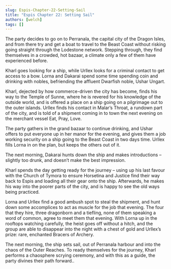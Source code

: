 ```yaml
---
slug: Espis-Chapter-22-Setting-Sail
title: "Espis Chapter 22: Setting Sail"
authors: [welch]
tags: []
---
```


The party decides to go on to Perranala, the capital city of the Dragon Isles, and from there try and get a boat to travel to the Beast Coast without risking going straight through the Lodestone network. Stepping through, they find themselves in a crowded, hot bazaar, a climate only a few of them have experienced before.

<!--truncate-->
 
Kharl goes looking for a ship, while Urllex looks for a criminal contact to get access to a bow. Lorna and Dakarai spend some time spending coin and drinking with nobles, befriending the affluent Dwarfish noble, Ushar Ungart.
 
Kharl, dejected by how commerce-driven the city has become, finds his way to the Temple of Sunne, where he is revered for his knowledge of the outside world, and is offered a place on a ship going on a pilgrimage out to the outer islands. Urllex finds his contact in Malar’s Throat, a rundown part of the city, and is told of a shipment coming in to town the next evening on the merchant vessel Eat, Pray, Love.
 
The party gathers in the grand bazaar to continue drinking, and Ushar offers to put everyone up in her manor for the evening, and gives them a job working security on a ship going to the Beast Coast in two days time. Urllex fills Lorna in on the plan, but keeps the others out of it.
 
The next morning, Dakarai hunts down the ship and makes introductions – slightly too drunk, and doesn’t make the best impression.
 
Kharl spends the day getting ready for the journey – using up his last favour with the Church of Tymora to ensure Horsetina and Justice find their way back to Espis and loading all their gear onto the ship. Afterwards, he makes his way into the poorer parts of the city, and is happy to see the old ways being practiced.
 
Lorna and Urllex find a good ambush spot to steal the shipment, and hunt down some accomplices to act as muscle for the job that evening. The four that they hire, three dragonborn and a tiefling, none of them speaking a word of common, agree to meet them that evening. With Lorna up in the rooftops watching carefully, the heist goes off without a hitch, and the group are able to disappear into the night with a chest of gold and Urllex’s prize: rare, enchanted Bracers of Archery.
 
The next morning, the ship sets sail, out of Perranala harbour and into the chaos of the Outer Reaches. To ready themselves for the journey, Kharl performs a chaosphere scrying ceremony, and with this as a guide, the party divines their path forward..